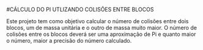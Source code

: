 #CÁLCULO DO PI UTLIZANDO COLISÕES ENTRE BLOCOS

Este projeto tem como objetivo calcular o número de colisões entre dois blocos, um de massa unitária e o outro de massa muito maior. 
O número de colisões entre os blocos deverá ser uma aproximação de Pi e quanto maior o número, maior a precisão do número calculado.
